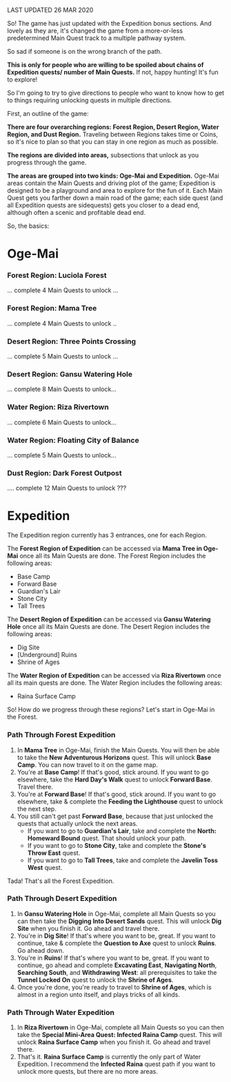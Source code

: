 LAST UPDATED 26 MAR 2020

So! The game has just updated with the Expedition bonus sections. And lovely as they are, it's changed the game from a more-or-less predetermined Main Quest track to a multiple pathway system.

So sad if someone is on the wrong branch of the path.

**This is only for people who are willing to be spoiled about chains of Expedition quests/ number of Main Quests.** If not, happy hunting! It's fun to explore!

So I'm going to try to give directions to people who want to know how to get to things requiring unlocking quests in multiple directions. 

First, an outline of the game:

**There are four overarching regions: Forest Region, Desert Region, Water Region, and Dust Region.** Traveling between Regions takes time or Coins, so it's nice to plan so that you can stay in one region as much as possible.

**The regions are divided into areas,** subsections that unlock as you progress through the game.

**The areas are grouped into two kinds: Oge-Mai and Expedition.** Oge-Mai areas contain the Main Quests and driving plot of the game; Expedition is designed to be a playground and area to explore for the fun of it. Each Main Quest gets you farther down a main road of the game; each side quest (and all Expedition quests are sidequests) gets you closer to a dead end, although often a scenic and profitable dead end.

So, the basics:

# Oge-Mai

### Forest Region: Luciola Forest

... complete 4 Main Quests to unlock ...

### Forest Region: Mama Tree

... complete 4 Main Quests to unlock ..

### Desert Region: Three Points Crossing

... complete 5 Main Quests to unlock ...

### Desert Region: Gansu Watering Hole

... complete 8 Main Quests to unlock...

### Water Region: Riza Rivertown

... complete 6 Main Quests to unlock...

### Water Region: Floating City of Balance

... complete 5 Main Quests to unlock...

### Dust Region: Dark Forest Outpost

.... complete 12 Main Quests to unlock ???

# Expedition

The Expedition region currently has 3 entrances, one for each Region.

The **Forest Region of Expedition** can be accessed via **Mama Tree in Oge-Mai** once all its Main Quests are done. The Forest Region includes the following areas:

- Base Camp
- Forward Base
- Guardian's Lair
- Stone City
- Tall Trees

The **Desert Region of Expedition** can be accessed via **Gansu Watering Hole** once all its Main Quests are done. The Desert Region includes the following areas:

- Dig Site
- [Underground] Ruins
- Shrine of Ages

The **Water Region of Expedition** can be accessed via **Riza Rivertown** once all its main quests are done. The Water Region includes the following areas:

- Raina Surface Camp

So! How do we progress through these regions? Let's start in Oge-Mai in the Forest.

### Path Through Forest Expedition

1. In **Mama Tree** in Oge-Mai, finish the Main Quests. You will then be able to take the **New Adventurous Horizons** quest. This will unlock **Base Camp**. You can now travel to it on the game map.
2. You're at **Base Camp**! If that's good, stick around. If you want to go elsewhere, take the **Hard Day's Walk** quest to unlock **Forward Base**. Travel there.
3. You're at **Forward Base**! If that's good, stick around. If you want to go elsewhere, take & complete the **Feeding the Lighthouse** quest to unlock the next step.
4. You still can't get past **Forward Base**, because that just unlocked the quests that actually unlock the next areas.
   - If you want to go to **Guardian's Lair**, take and complete the **North: Homeward Bound** quest. That should unlock your path.
   - If you want to go to **Stone City**, take and complete the **Stone's Throw East** quest.
   - If you want to go to **Tall Trees**, take and complete the **Javelin Toss West** quest.

Tada! That's all the Forest Expedition.

### Path Through Desert Expedition

1. In **Gansu Watering Hole** in Oge-Mai, complete all Main Quests so you can then take the **Digging Into Desert Sands** quest. This will unlock **Dig Site** when you finish it. Go ahead and travel there.
2. You're in **Dig Site**! If that's where you want to be, great. If you want to continue, take & complete the **Question to Axe** quest to unlock **Ruins**. Go ahead down.
3. You're in **Ruins**! If that's where you want to be, great. If you want to continue, go ahead and complete **Excavating East**, **Navigating North**, **Searching South**, and **Withdrawing West**: all prerequisites to take the **Tunnel Locked On** quest to unlock the **Shrine of Ages**.
6. Once you're done, you're ready to travel to **Shrine of Ages**, which is almost in a region unto itself, and plays tricks of all kinds.

### Path Through Water Expedition

1. In **Riza Rivertown** in Oge-Mai, complete all Main Quests so you can then take the **Special Mini-Area Quest: Infected Raina Camp** quest. This will unlock **Raina Surface Camp** when you finish it. Go ahead and travel there.
2. That's it. **Raina Surface Camp** is currently the only part of Water Expedition. I recommend the **Infected Raina** quest path if you want to unlock more quests, but there are no more areas.